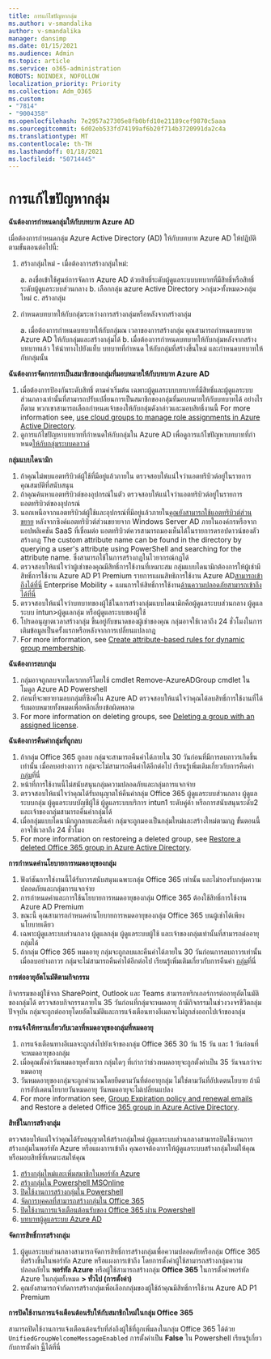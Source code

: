 ```yaml
---
title: การแก้ไขปัญหากลุ่ม
ms.author: v-smandalika
author: v-smandalika
manager: dansimp
ms.date: 01/15/2021
ms.audience: Admin
ms.topic: article
ms.service: o365-administration
ROBOTS: NOINDEX, NOFOLLOW
localization_priority: Priority
ms.collection: Adm_O365
ms.custom:
- "7814"
- "9004358"
ms.openlocfilehash: 7e2957a27305e8fb0bfd10e21189cef9870c5aaa
ms.sourcegitcommit: 6d02eb533fd74199af6b20f714b3720991da2c4a
ms.translationtype: MT
ms.contentlocale: th-TH
ms.lasthandoff: 01/18/2021
ms.locfileid: "50714445"
---
```

# <a name="troubleshoot-group-issues"></a>การแก้ไขปัญหากลุ่ม

**ฉันต้องการกําหนดกลุ่มให้กับบทบาท Azure AD**

เมื่อต้องการกําหนดกลุ่ม Azure Active Directory (AD) ให้กับบทบาท Azure AD ให้ปฏิบัติตามขั้นตอนต่อไปนี้:

1. สร้างกลุ่มใหม่ - เมื่อต้องการสร้างกลุ่มใหม่:

    a. ลงชื่อเข้าใช้ศูนย์การจัดการ Azure AD ด้วยสิทธิ์ระดับผู้ดูแลระบบบทบาทที่มีสิทธิ์หรือสิทธิ์ระดับผู้ดูแลระบบส่วนกลาง 
    b. เลือกกลุ่ม azure Active Directory >กลุ่ม>ทั้งหมด>กลุ่มใหม่ 
    c. สร้างกลุ่ม

2. กําหนดบทบาทให้กับกลุ่มระหว่างการสร้างกลุ่มหรือหลังจากสร้างกลุ่ม

    a. เมื่อต้องการกําหนดบทบาทให้กับกลุ่มณ เวลาของการสร้างกลุ่ม คุณสามารถกําหนดบทบาท Azure AD ให้กับกลุ่มและสร้างกลุ่มได้
    b. เมื่อต้องการกําหนดบทบาทให้กับกลุ่มหลังจากสร้างบทบาทแล้ว ให้นําทางไปยังแท็บ บทบาทที่กําหนด ให้กับกลุ่มที่สร้างขึ้นใหม่ และกําหนดบทบาทให้กับกลุ่มนั้น

**ฉันต้องการจัดการการเป็นสมาชิกของกลุ่มที่มอบหมายให้กับบทบาท Azure AD**

1. เมื่อต้องการป้องกันระดับสิทธิ์ ตามค่าเริ่มต้น เฉพาะผู้ดูแลระบบบทบาทที่มีสิทธิ์และผู้ดูแลระบบส่วนกลางเท่านั้นที่สามารถปรับเปลี่ยนการเป็นสมาชิกของกลุ่มที่มอบหมายให้กับบทบาทได้ อย่างไรก็ตาม พวกเขาสามารถเลือกกําหนดเจ้าของให้กับกลุ่มดังกล่าวและมอบสิทธิ์งานนี้ For more information see, [use cloud groups to manage role assignments in Azure Active Directory](https://docs.microsoft.com/azure/active-directory/roles/groups-concept).
2. ดูการแก้ไขปัญหาบทบาทที่กําหนดให้กับกลุ่มใน Azure AD เพื่อดูการแก้ไขปัญหาบทบาทที่กําหนด[ให้กับกลุ่มระบบคลาวด์](https://docs.microsoft.com/azure/active-directory/roles/groups-faq-troubleshooting)

**กลุ่มแบบไดนามิก**

1. ถ้าคุณไม่พบแอตทริบิวต์ผู้ใช้ที่มีอยู่แล้วภายใน ตรวจสอบให้แน่ใจว่าแอตทริบิวต์อยู่ในรายการคุณสมบัติที่สนับสนุน
2. ถ้าคุณค้นหาแอตทริบิวต์ของอุปกรณ์ในตัว ตรวจสอบให้แน่ใจว่าแอตทริบิวต์อยู่ในรายการแอตทริบิวต์ของอุปกรณ์ 
3. นอกเหนือจากแอตทริบิวต์ผู้ใช้และอุปกรณ์ที่มีอยู่แล้วภายใน[คุณยังสามารถใช้แอตทริบิวต์ส่วนขยาย](https://docs.microsoft.com/azure/active-directory/enterprise-users/groups-dynamic-membership#extension-properties-and-custom-extension-properties) หลังจากซิงค์แอตทริบิวต์ส่วนขยายจาก Windows Server AD ภายในองค์กรหรือจากแอปพลิเคชัน SaaS ที่เชื่อมต่อ แอตทริบิวต์ควรสามารถมองเห็นได้ในรายการดรอปดาวน์ของตัวสร้างกฎ The custom attribute name can be found in the directory by querying a user's attribute using PowerShell and searching for the attribute name. ซึ่งสามารถใช้ในการสร้างกฎในไวยากรณ์กฎได้
4. ตรวจสอบให้แน่ใจว่าผู้เช่าของคุณมีสิทธิ์การใช้งานที่เหมาะสม กลุ่มแบบไดนามิกต้องการให้ผู้เช่ามีสิทธิ์การใช้งาน Azure AD P1 Premium รายการแผนสิทธิการใช้งาน Azure AD[สามารถเข้าถึงได้ที่นี่](https://azure.microsoft.com/pricing/details/active-directory/) Enterprise Mobility + แผนการให้สิทธิ์การใช้งาน[ด้านความปลอดภัยสามารถเข้าถึงได้ที่นี่](https://www.microsoft.com/microsoft-365/enterprise-mobility-security/compare-plans-and-pricing)
5. ตรวจสอบให้แน่ใจว่าบทบาทของผู้ใช้ในการสร้างกลุ่มแบบไดนามิกคือผู้ดูแลระบบส่วนกลาง ผู้ดูแลระบบ intun>ผู้ดูแลกลุ่ม หรือผู้ดูแลระบบของผู้ใช้
6. โปรดอนุญาตเวลาสร้างกลุ่ม ขึ้นอยู่กับขนาดของผู้เช่าของคุณ กลุ่มอาจใช้เวลาถึง 24 ชั่วโมงในการเติมข้อมูลเป็นครั้งแรกหรือหลังจากการเปลี่ยนแปลงกฎ
7. For more information, see [Create attribute-based rules for dynamic group membership](https://docs.microsoft.com/azure/active-directory/enterprise-users/groups-dynamic-membership).

**ฉันต้องการลบกลุ่ม**

1. กลุ่มอาจถูกลบจากไดเรกทอรีโดยใช้ cmdlet Remove-AzureADGroup cmdlet ในโมดูล Azure AD Powershell
2. ก่อนที่จะพยายามลบกลุ่มที่ซิงค์ใน Azure AD ตรวจสอบให้แน่ใจว่าคุณได้ลบสิทธิ์การใช้งานที่ได้รับมอบหมายทั้งหมดเพื่อหลีกเลี่ยงข้อผิดพลาด
3. For more information on deleting groups, see [Deleting a group with an assigned license](https://docs.microsoft.com/azure/active-directory/enterprise-users/licensing-group-advanced#deleting-a-group-with-an-assigned-license).

**ฉันต้องการคืนค่ากลุ่มที่ถูกลบ**

1. ถ้ากลุ่ม Office 365 ถูกลบ กลุ่มจะสามารถคืนค่าได้ภายใน 30 วันก่อนที่มีการลบถาวรเกิดขึ้นเท่านั้น เมื่อลบอย่างถาวร กลุ่มจะไม่สามารถคืนค่าได้อีกต่อไป เรียนรู้เพิ่มเติมเกี่ยวกับการคืนค่า [กลุ่ม](https://docs.microsoft.com/azure/active-directory/enterprise-users/groups-restore-deleted)ที่นี่
2. หน้าที่การใช้งานนี้ไม่สนับสนุนกลุ่มความปลอดภัยและกลุ่มการแจกจ่าย
3. ตรวจสอบให้แน่ใจว่าคุณได้รับอนุญาตให้คืนค่ากลุ่ม Office 365 ผู้ดูแลระบบส่วนกลาง ผู้ดูแลระบบกลุ่ม ผู้ดูแลระบบบัญชีผู้ใช้ ผู้ดูแลระบบบริการ intun1 ระดับคู่ค้า หรือการสนับสนุนระดับ2 และเจ้าของกลุ่มสามารถคืนค่ากลุ่มได้
4. เมื่อกลุ่มแบบไดนามิกถูกลบและคืนค่า กลุ่มจะถูกมองเป็นกลุ่มใหม่และสร้างใหม่ตามกฎ ขั้นตอนนี้อาจใช้เวลาถึง 24 ชั่วโมง
5. For more information on restoreing a deleted group, see [Restore a deleted Office 365 group in Azure Active Directory](https://docs.microsoft.com/azure/active-directory/enterprise-users/groups-restore-deleted).

**การกําหนดค่านโยบายการหมดอายุของกลุ่ม**

1. ฟังก์ชันการใช่งานนี้ได้รับการสนับสนุนเฉพาะกลุ่ม Office 365 เท่านั้น และไม่รองรับกลุ่มความปลอดภัยและกลุ่มการแจกจ่าย
2. การกําหนดค่าและการใช้นโยบายการหมดอายุของกลุ่ม Office 365 ต้องใช้สิทธิ์การใช้งาน Azure AD Premium
3. ขณะนี้ คุณสามารถกําหนดค่านโยบายการหมดอายุของกลุ่ม Office 365 บนผู้เช่าได้เพียงนโยบายเดียว
4. เฉพาะผู้ดูแลระบบส่วนกลาง ผู้ดูแลกลุ่ม ผู้ดูแลระบบผู้ใช้ และเจ้าของกลุ่มเท่านั้นที่สามารถต่ออายุกลุ่มได้
5. ถ้ากลุ่ม Office 365 หมดอายุ กลุ่มจะถูกลบและคืนค่าได้ภายใน 30 วันก่อนการลบถาวรเท่านั้น เมื่อลบอย่างถาวร กลุ่มจะไม่สามารถคืนค่าได้อีกต่อไป เรียนรู้เพิ่มเติมเกี่ยวกับการคืนค่า [กลุ่ม](https://docs.microsoft.com/azure/active-directory/enterprise-users/groups-restore-deleted)ที่นี่

**การต่ออายุอัตโนมัติตามกิจกรรม**

กิจกรรมของผู้ใช้จาก SharePoint, Outlook และ Teams สามารถทริกเกอร์การต่ออายุอัตโนมัติของกลุ่มได้ ตรวจสอบกิจกรรมภายใน 35 วันก่อนที่กลุ่มจะหมดอายุ ถ้ามีกิจกรรมในช่วงวงจรชีวิตกลุ่มปัจจุบัน กลุ่มจะถูกต่ออายุโดยอัตโนมัติและการแจ้งเตือนทางอีเมลจะไม่ถูกส่งออกไปเจ้าของกลุ่ม

**การแจ้งให้ทราบเกี่ยวกับเวลาที่หมดอายุของกลุ่มที่หมดอายุ**

1. การแจ้งเตือนทางอีเมลจะถูกส่งไปยังเจ้าของกลุ่ม Office 365 30 วัน 15 วัน และ 1 วันก่อนที่จะหมดอายุของกลุ่ม
2. เมื่อคุณตั้งค่าวันหมดอายุครั้งแรก กลุ่มใดๆ ที่เก่ากว่าช่วงหมดอายุจะถูกตั้งค่าเป็น 35 วันจนกว่าจะหมดอายุ
3. วันหมดอายุของกลุ่มจะถูกคํานวณโดยยึดตามวันที่ต่ออายุกลุ่ม ไม่ใช่ตามวันที่อัปเดตนโยบาย ถ้ามีการอัปเดตนโยบายวันหมดอายุ วันหมดอายุจะไม่เปลี่ยนแปลง
4. For more information see, [Group Expiration policy and renewal emails](https://docs.microsoft.com/azure/active-directory/enterprise-users/groups-lifecycle) and Restore a deleted Office [365 group in Azure Active Directory](https://docs.microsoft.com/azure/active-directory/enterprise-users/groups-restore-deleted).

**สิทธิ์ในการสร้างกลุ่ม**

ตรวจสอบให้แน่ใจว่าคุณได้รับอนุญาตให้สร้างกลุ่มใหม่ ผู้ดูแลระบบส่วนกลางสามารถปิดใช้งานการสร้างกลุ่มในพอร์ทัล Azure หรือแผงการเข้าถึง คุณอาจต้องการให้ผู้ดูแลระบบสร้างกลุ่มใหม่ให้คุณ หรือมอบสิทธิ์ที่เหมาะสมให้คุณ

1. [สร้างกลุ่มใหม่และเพิ่มสมาชิกในพอร์ทัล Azure](https://docs.microsoft.com/azure/active-directory/fundamentals/active-directory-groups-create-azure-portal)
2. [สร้างกลุ่มใน Powershell MSOnline](https://docs.microsoft.com/azure/active-directory/enterprise-users/groups-settings-v2-cmdlets#create-groups)
3. [ปิดใช้งานการสร้างกลุ่มใน Powershell](https://docs.microsoft.com/azure/active-directory/enterprise-users/groups-settings-v2-cmdlets#disable-group-creation-by-your-users) 
4. [จัดการบุคคลที่สามารถสร้างกลุ่มใน Office 365](https://docs.microsoft.com/microsoft-365/solutions/manage-creation-of-groups) 
5. [ปิดใช้งานการแจ้งเตือนต้อนรับของ Office 365 ผ่าน Powershell](https://docs.microsoft.com/powershell/module/exchange/set-unifiedgroup)
6. [บทบาทผู้ดูแลระบบ Azure AD](https://docs.microsoft.com/azure/active-directory/roles/permissions-reference)

**จัดการสิทธิ์การสร้างกลุ่ม**

1. ผู้ดูแลระบบส่วนกลางสามารถจัดการสิทธิ์การสร้างกลุ่มเพื่อความปลอดภัยหรือกลุ่ม Office 365 ที่สร้างขึ้นในพอร์ทัล Azure หรือแผงการเข้าถึง โดยการตั้งค่าผู้ใช้สามารถสร้างกลุ่มความปลอดภัยใน **พอร์ทัล Azure** หรือผู้ใช้สามารถสร้างกลุ่ม **Office 365** ในการตั้งค่าพอร์ทัล Azure ในกลุ่มทั้งหมด **> ทั่วไป (การตั้งค่า)**
2. คุณยังสามารถจํากัดการสร้างกลุ่มเพื่อเลือกกลุ่มของผู้ใช้ถ้าคุณมีสิทธิ์การใช้งาน Azure AD P1 Premium

**การปิดใช้งานการแจ้งเตือนต้อนรับให้กับสมาชิกใหม่ในกลุ่ม Office 365**

สามารถปิดใช้งานการแจ้งเตือนต้อนรับที่ส่งถึงผู้ใช้ที่ถูกเพิ่มลงในกลุ่ม Office 365 ได้ด้วย `UnifiedGroupWelcomeMessageEnabled` การตั้งค่าเป็น **False** ใน Powershell เรียนรู้เกี่ยวกับการตั้งค่า [นี้](https://docs.microsoft.com/powershell/module/exchange/set-unifiedgroup)ได้ที่นี่













